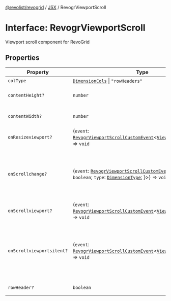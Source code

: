 [@revolist/revogrid](README.md) / [JSX](Namespace.JSX.md) / RevogrViewportScroll

# Interface: RevogrViewportScroll

Viewport scroll component for RevoGrid

## Properties

| Property | Type | Description | Defined in |
| ------ | ------ | ------ | ------ |
| `colType` | [`DimensionCols`](TypeAlias.DimensionCols.md) \| `"rowHeaders"` | - | [src/components.d.ts:2255](https://github.com/revolist/revogrid/blob/029346d93426056ab8f85e88430904164676d501/src/components.d.ts#L2255) |
| `contentHeight?` | `number` | Height of inner content | [src/components.d.ts:2259](https://github.com/revolist/revogrid/blob/029346d93426056ab8f85e88430904164676d501/src/components.d.ts#L2259) |
| `contentWidth?` | `number` | Width of inner content | [src/components.d.ts:2263](https://github.com/revolist/revogrid/blob/029346d93426056ab8f85e88430904164676d501/src/components.d.ts#L2263) |
| `onResizeviewport?` | (`event`: [`RevogrViewportScrollCustomEvent`](Interface.RevogrViewportScrollCustomEvent.md)\<[`ViewPortResizeEvent`](TypeAlias.ViewPortResizeEvent.md)\>) => `void` | Viewport resize | [src/components.d.ts:2267](https://github.com/revolist/revogrid/blob/029346d93426056ab8f85e88430904164676d501/src/components.d.ts#L2267) |
| `onScrollchange?` | (`event`: [`RevogrViewportScrollCustomEvent`](Interface.RevogrViewportScrollCustomEvent.md)\<\{ `hasScroll`: `boolean`; `type`: [`DimensionType`](TypeAlias.DimensionType.md); \}\>) => `void` | Triggered on scroll change, can be used to get information about scroll visibility | [src/components.d.ts:2271](https://github.com/revolist/revogrid/blob/029346d93426056ab8f85e88430904164676d501/src/components.d.ts#L2271) |
| `onScrollviewport?` | (`event`: [`RevogrViewportScrollCustomEvent`](Interface.RevogrViewportScrollCustomEvent.md)\<[`ViewPortScrollEvent`](TypeAlias.ViewPortScrollEvent.md)\>) => `void` | Before scroll event | [src/components.d.ts:2278](https://github.com/revolist/revogrid/blob/029346d93426056ab8f85e88430904164676d501/src/components.d.ts#L2278) |
| `onScrollviewportsilent?` | (`event`: [`RevogrViewportScrollCustomEvent`](Interface.RevogrViewportScrollCustomEvent.md)\<[`ViewPortScrollEvent`](TypeAlias.ViewPortScrollEvent.md)\>) => `void` | Silently scroll to coordinate Made to align negative coordinates for mobile devices | [src/components.d.ts:2282](https://github.com/revolist/revogrid/blob/029346d93426056ab8f85e88430904164676d501/src/components.d.ts#L2282) |
| `rowHeader?` | `boolean` | Enable row header | [src/components.d.ts:2286](https://github.com/revolist/revogrid/blob/029346d93426056ab8f85e88430904164676d501/src/components.d.ts#L2286) |
